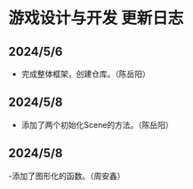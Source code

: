 # 游戏设计与开发 更新日志

## 2024/5/6

- 完成整体框架，创建仓库。（陈岳阳）

## 2024/5/8

- 添加了两个初始化Scene的方法。（陈岳阳）
## 2024/5/8
-添加了图形化的函数。（周安鑫）
